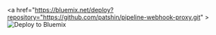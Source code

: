 <a href="https://bluemix.net/deploy?repository="https://github.com/patshin/pipeline-webhook-proxy.git" ><img src="https://bluemix.net/deploy/button.png" alt="Deploy to Bluemix"></a>
